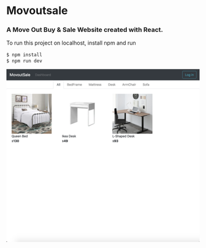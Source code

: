 # Movoutsale

### A Move Out Buy & Sale Website created with React. 
To run this project on localhost, install npm and run
```
$ npm install
$ npm run dev
```

![alt text](https://github.com/qiusili/Movoutsale/blob/master/Screenshots/homepage.png)
